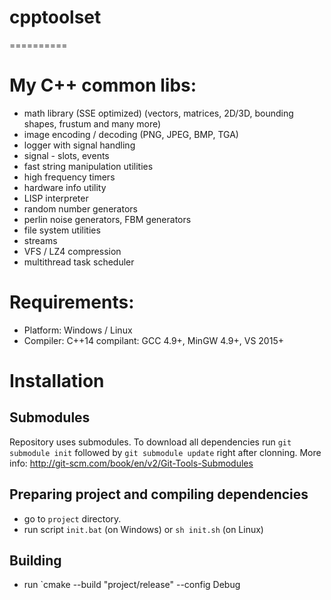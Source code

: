 # cpptoolset
==========

# My C++ common libs:
- math library (SSE optimized) (vectors, matrices, 2D/3D, bounding shapes, frustum and many more)
- image encoding / decoding (PNG, JPEG, BMP, TGA)
- logger with signal handling
- signal - slots, events
- fast string manipulation utilities
- high frequency timers
- hardware info utility
- LISP interpreter
- random number generators
- perlin noise generators, FBM generators
- file system utilities
- streams
- VFS / LZ4 compression
- multithread task scheduler

# Requirements:
- Platform: Windows / Linux
- Compiler: C++14 compilant: GCC 4.9+, MinGW 4.9+, VS 2015+

# Installation

## Submodules
Repository uses submodules. To download all dependencies run `git submodule init` followed by `git submodule update` right after clonning.
More info: http://git-scm.com/book/en/v2/Git-Tools-Submodules

## Preparing project and compiling dependencies
- go to `project` directory.
- run script `init.bat` (on Windows) or `sh init.sh` (on Linux)

## Building
- run `cmake --build "project/release" --config Debug